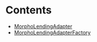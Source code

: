 

# Contents
- [MorphoLendingAdapter](MorphoLendingAdapter.sol/contract.MorphoLendingAdapter.md)
- [MorphoLendingAdapterFactory](MorphoLendingAdapterFactory.sol/contract.MorphoLendingAdapterFactory.md)
